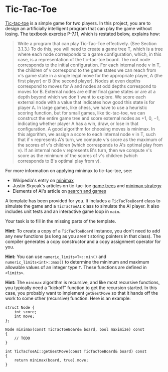 # Tic-Tac-Toe

[Tic-tac-toe](https://en.wikipedia.org/wiki/Tic-tac-toe) is a simple game for two players. In this project, you are to design an artificially intelligent program that can play the game without losing. The textbook exercise P-7.11, which is restated below, explains how:

> Write a program that can play Tic-Tac-Toe effectively. (See Section 3.1.3.) To do this, you will need to create a game tree T, which is a tree where each node corresponds to a game configuration, which, in this case, is a representation of the tic-tac-toe board. The root node corresponds to the initial configuration. For each internal node v in T, the children of v correspond to the game states we can reach from v's game state in a single legal move for the appropriate player, A (the first player) or B (the second player). Nodes at even depths correspond to moves for A and nodes at odd depths correspond to moves for B. External nodes are either final game states or are at a depth beyond which we don't want to explore. We score each external node with a value that indicates how good this state is for player A. In large games, like chess, we have to use a heuristic scoring function, but for small games, like tic-tac-toe, we can construct the entire game tree and score external nodes as +1, 0, −1, indicating whether player A has a win, draw, or lose in that configuration. A good algorithm for choosing moves is minimax. In this algorithm, we assign a score to each internal node v in T, such that if v represents A's turn, we compute v's score as the maximum of the scores of v's children (which corresponds to A's optimal play from v). If an internal node v represents B's turn, then we compute v's score as the minimum of the scores of v's children (which corresponds to B's optimal play from v).

For more information on applying minimax to tic-tac-toe, see:

* Wikipedia's entry on [minimax](https://en.wikipedia.org/wiki/Minimax)
* Justin Skycak's articles on tic-tac-toe [game trees](https://www.justinmath.com/canonical-and-reduced-game-trees-for-tic-tac-toe/) and [minimax strategy](https://www.justinmath.com/minimax-strategy/)
* Elements of AI's article on [search and games](https://course.elementsofai.com/2/3)

A template has been provided for you. It includes a `TicTacToeBoard` class to simulate the game and a `TicTacToeAI` class to simulate the AI player. It also includes unit tests and an interactive game loop in `main`.

Your task is to fill in the missing parts of the template.

**Hint:** To create a copy of a `TicTacToeBoard` instance, you don't need to add any new functions (as long as you aren't storing pointers in that class). The compiler generates a copy constructor and a copy assignment operator for you.

**Hint:** You can use `numeric_limits<T>::min()` and `numeric_limits<int>::max()` to determine the minimum and maximum allowable values of an integer type `T`. These functions are defined in `<limits>`.

**Hint:** The `minimax` algorithm is recursive, and like most recursive functions, you typically need a "kickoff" function to get the recursion started. In this case, you probably want to implement `getBestMove` so that it hands off the work to some other (recursive) function. Here is an example:

    struct Node {
        int score;
        int move;
    };

    Node minimax(const TicTacToeBoard& board, bool maximize) const
    {
        // TODO
    }

    int TicTacToeAI::getBestMove(const TicTacToeBoard& board) const
    {
        return minimax(board, true).move;
    }
